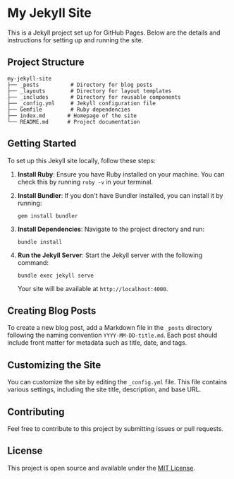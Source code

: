 # My Jekyll Site

This is a Jekyll project set up for GitHub Pages. Below are the details and instructions for setting up and running the site.

## Project Structure

```
my-jekyll-site
├── _posts          # Directory for blog posts
├── _layouts        # Directory for layout templates
├── _includes       # Directory for reusable components
├── _config.yml     # Jekyll configuration file
├── Gemfile         # Ruby dependencies
├── index.md       # Homepage of the site
└── README.md      # Project documentation
```

## Getting Started

To set up this Jekyll site locally, follow these steps:

1. **Install Ruby**: Ensure you have Ruby installed on your machine. You can check this by running `ruby -v` in your terminal.

2. **Install Bundler**: If you don't have Bundler installed, you can install it by running:
   ```
   gem install bundler
   ```

3. **Install Dependencies**: Navigate to the project directory and run:
   ```
   bundle install
   ```

4. **Run the Jekyll Server**: Start the Jekyll server with the following command:
   ```
   bundle exec jekyll serve
   ```
   Your site will be available at `http://localhost:4000`.

## Creating Blog Posts

To create a new blog post, add a Markdown file in the `_posts` directory following the naming convention `YYYY-MM-DD-title.md`. Each post should include front matter for metadata such as title, date, and tags.

## Customizing the Site

You can customize the site by editing the `_config.yml` file. This file contains various settings, including the site title, description, and base URL.

## Contributing

Feel free to contribute to this project by submitting issues or pull requests. 

## License

This project is open source and available under the [MIT License](LICENSE).